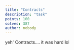 ```yaml
---
title: "Contracts"
description: "task"
points: 100
solves: 387
author: nobody
---
```


yeh' Contracts.... it was hard lol
